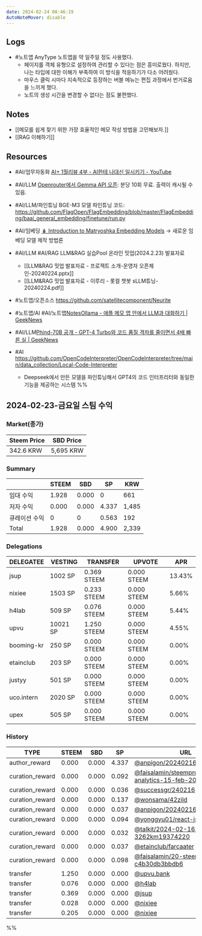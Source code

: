 ```yaml
---
date: 2024-02-24 08:46:19
AutoNoteMover: disable
---
```


## Logs
- #노트앱 AnyType 노트앱을 약 일주일 정도 사용했다.
	- 페이지를 객체 유형으로 설정하여 관리할 수 있다는 점은 흥미로웠다. 하지만, 나는 타입에 대한 이해가 부족하여 이 방식을 적응하기가 다소 어려웠다.
	- 마우스 클릭 시마다 지속적으로 등장하는 버블 메뉴는 편집 과정에서 번거로움을 느끼게 했다.
	- 노트의 생성 시간을 변경할 수 없다는 점도 불편했다.

## Notes

- [[메모를 쉽게 찾기 위한 가장 효율적인 메모 작성 방법을 고민해보자.]]
- [[RAG 이해하기]]

## Resources
- #AI/업무자동화 [AI+ 1월리뷰 4부 - AI한테 나대신 일시키기 - YouTube](https://www.youtube.com/watch?v=J7B0zxlE2OA)

- #AI/LLM [Openrouter에서 Gemma API 오픈](https://openrouter.ai/models/google/gemma-7b-it:free?tab=api): 분당 10회 무료. 출력이 캐시될 수 있음.
- #AI/LLM/파인튜닝  BGE-M3 모델 파인튜닝 코드: https://github.com/FlagOpen/FlagEmbedding/blob/master/FlagEmbedding/baai_general_embedding/finetune/run.py
- #AI/임베딩 [🪆 Introduction to Matryoshka Embedding Models](https://huggingface.co/blog/matryoshka) → 새로운 임베딩 모델 제작 방법론
- #AI/LLM #AI/RAG LLM&RAG 실습Pool 온라인 밋업(2024.2.23) 발표자료
	- [[LLM&RAG 밋업 발표자료 - 프로젝트 소개-운영자 오픈체인-20240224.pptx]]
	- [[LLM&RAG 밋업 발표자료 - 이루리 - 롯컬 챗봇 sLLM튜닝- 20240224.pdf]]
- #노트앱/오픈소스 https://github.com/satellitecomponent/Neurite
- #노트앱/AI #AI/노트앱[NotesOllama - 애플 메모 앱 안에서 LLM과 대화하기 | GeekNews](https://news.hada.io/topic?id=13501)
- #AI/LLM[Phind-70B 공개 - GPT-4 Turbo와 코드 품질 격차를 줄이면서 4배 빠른 실 | GeekNews](https://news.hada.io/topic?id=13492)
- #AI https://github.com/OpenCodeInterpreter/OpenCodeInterpreter/tree/main/data_collection/Local-Code-Interpreter
	- Deepseek에서 만든 모델을 파인튜닝해서 GPT4의 코드 인터프리터와 동일한 기능을 제공하는 시스템
%%

## 2024-02-23-금요일 스팀 수익

### Market(종가)
| Steem Price | SBD Price |
| --- | --- |
| 342.6 KRW | 5,695 KRW |

### Summary
| | STEEM | SBD | SP | KRW |
| --- | --- | --- | --- |--- |
| 임대 수익 | 1.928 | 0.000 | 0 | 661 |
| 저자 수익 | 0.000 | 0.000 | 4.337 | 1,485 |
| 큐레이션 수익 | 0 | 0 | 0.563 | 192 |
| Total | 1.928 | 0.000 | 4.900 | 2,339 |

### Delegations
| DELEGATEE | VESTING | TRANSFER | UPVOTE | APR |
| --- | --- | --- | --- | --- |
| jsup | 1002 SP | 0.369 STEEM | 0.000 STEEM | 13.43% |
| nixiee | 1503 SP | 0.233 STEEM | 0.000 STEEM | 5.66% |
| h4lab | 509 SP | 0.076 STEEM | 0.000 STEEM | 5.44% |
| upvu | 10021 SP | 1.250 STEEM | 0.000 STEEM | 4.55% |
| booming-kr | 250 SP | 0.000 STEEM | 0.000 STEEM | 0.00% |
| etainclub | 203 SP | 0.000 STEEM | 0.000 STEEM | 0.00% |
| justyy | 501 SP | 0.000 STEEM | 0.000 STEEM | 0.00% |
| uco.intern | 2020 SP | 0.000 STEEM | 0.000 STEEM | 0.00% |
| upex | 505 SP | 0.000 STEEM | 0.000 STEEM | 0.00% |

### History
| TYPE | STEEM | SBD | SP | URL |
| --- | --- | --- | --- | --- |
| author_reward | 0.000 | 0.000 | 4.337 | [@anpigon/20240216t121559893z](https://steemit.com/@anpigon/20240216t121559893z) |
| curation_reward | 0.000 | 0.000 | 0.092 | [@faisalamin/steempro-tools-analytics-15-feb-2024](https://steemit.com/@faisalamin/steempro-tools-analytics-15-feb-2024) |
| curation_reward | 0.000 | 0.000 | 0.036 | [@successgr/240216](https://steemit.com/@successgr/240216) |
| curation_reward | 0.000 | 0.000 | 0.137 | [@wonsama/42zild](https://steemit.com/@wonsama/42zild) |
| curation_reward | 0.000 | 0.000 | 0.037 | [@anpigon/20240216t121559893z](https://steemit.com/@anpigon/20240216t121559893z) |
| curation_reward | 0.000 | 0.000 | 0.094 | [@yonggyu01/react-js-react-2km](https://steemit.com/@yonggyu01/react-js-react-2km) |
| curation_reward | 0.000 | 0.000 | 0.032 | [@talkit/2024-02-16-3262km19374220](https://steemit.com/@talkit/2024-02-16-3262km19374220) |
| curation_reward | 0.000 | 0.000 | 0.037 | [@etainclub/farcaater](https://steemit.com/@etainclub/farcaater) |
| curation_reward | 0.000 | 0.000 | 0.098 | [@faisalamin/20-steem-power-up-c4b30db3bbdb6](https://steemit.com/@faisalamin/20-steem-power-up-c4b30db3bbdb6) |
| transfer | 1.250 | 0.000 | 0.000 | [@upvu.bank](https://steemit.com/@upvu.bank) |
| transfer | 0.076 | 0.000 | 0.000 | [@h4lab](https://steemit.com/@h4lab) |
| transfer | 0.369 | 0.000 | 0.000 | [@jsup](https://steemit.com/@jsup) |
| transfer | 0.028 | 0.000 | 0.000 | [@nixiee](https://steemit.com/@nixiee) |
| transfer | 0.205 | 0.000 | 0.000 | [@nixiee](https://steemit.com/@nixiee) |

%%


